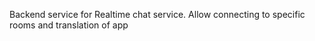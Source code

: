 Backend service for Realtime chat service. Allow connecting to specific rooms and translation of app